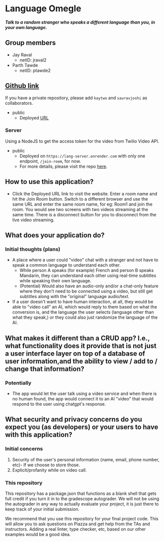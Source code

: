 # Language Omegle

_**Talk to a random stranger who speaks a different language than you, in your own language.**_

## Group members

- Jay Raval
  - netID: jraval2
- Parth Tawde
  - netID: ptawde2

## [Github link](https://github.com/jayr1867/language_omegle)

If you have a private repository, please add `kaytwo` and `sauravjoshi` as collaborators.

- public
  - Deployed [URL](https://language-omegle.onrender.com)

### Server

Using a NodeJS to get the access token for the video from Twilio Video API.

- public
  - Deployed on `https://lang-server.onrender.com` with only one endpoint, `/join-room`, for now.
  - For more details, please visit the repo [here](https://github.com/jayr1867/language_omegle_server).

## How to use this application?
- Click the Deployed URL link to visit the website. Enter a room name and hit the Join Room button.
  Switch to a different browser and use the same URL
  and enter the same room name, for eg: Room1 and join the room. You would see two screens with two videos
  streaming at the same time. There is a disconnect button for you to disconnect from the live video streaming.

## What does your application do?

### Initial thoughts (plans)

- A place where a user could "video" chat with a stranger and not have to speak a common language to understand each other.
  - While person A speaks (for example) French and person B speaks Mandarin, they can understand each other using real-time subtitles while speaking their own language.
  - (Potential) Would also have an audio-only and/or a chat-only feature where they don't need to be connected using a video, but still get subtitles along with the "original" language audio/text.
- If a user doesn't want to have human interaction, at all, they would be able to "video call" an AI, which would reply to them based on what the conversion is, and the language the user selects (language other than what they speak,) or they could also just randomize the language of the AI.

## What makes it different than a CRUD app? I.e., what functionality does it provide that is not just a user interface layer on top of a database of user information,and the ability to view / add to / change that information?

### Potentially

- The app would let the user talk using a video service and when there is no human found, the app would connect it to an AI "video" that would respond to the user using chatgpt's response.

## What security and privacy concerns do you expect you (as developers) or your users to have with this application?

### Initial concerns

1. Security of the user's personal information (name, email, phone number, etc)- If we choose to store those.
2. Explicit/profanity while on video call.

### This repository

This repository has a package.json that functions as a blank shell that gets full credit if you turn it in to the gradescope autograder. We will not be using the autograder in any way to actually evaluate your project, it is just there to keep track of your initial submission.

We recommend that you use this repository for your final project code. This will allow you to ask questions on Piazza and get help from the TAs and instructors. Adding a real linter, type checker, etc, based on our other examples would be a good idea.
